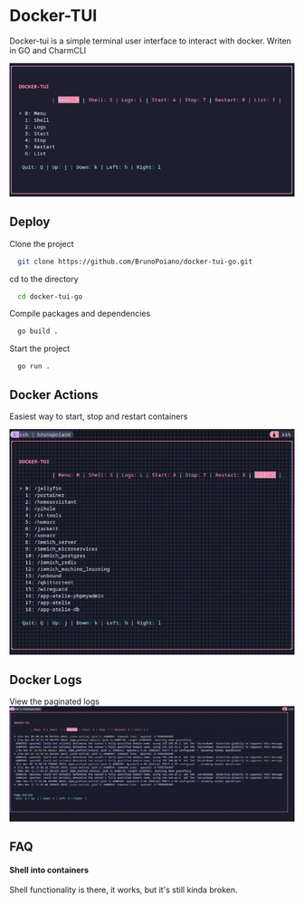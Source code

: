 
# Docker-TUI

Docker-tui is a simple terminal user interface to interact with docker. Writen in GO and CharmCLI 

![App Screenshot](./imgs/Docker-tui.png)



## Deploy

Clone the project

```bash
  git clone https://github.com/BrunoPoiano/docker-tui-go.git
```

cd to the directory

```bash
  cd docker-tui-go
```

Compile packages and dependencies

```bash
  go build .
```

Start the project

```bash
  go run .
```


## Docker Actions

Easiest way to start, stop and restart containers 

![Docker Actions](./imgs/menu.gif)


## Docker Logs

View the paginated logs 
![Docker Logs](./imgs/logs.gif)

## FAQ

#### Shell into containers

Shell functionality is there, it works, but it's still kinda broken. 
